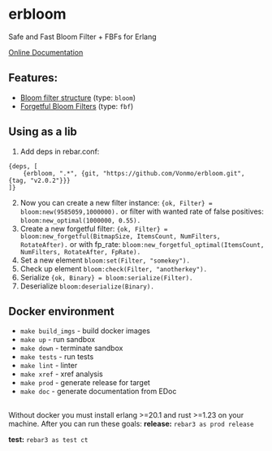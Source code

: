 # erbloom
Safe and Fast Bloom Filter + FBFs for Erlang

[Online Documentation](https://hexdocs.pm/erbloom/)

## Features:
* [Bloom filter structure](https://en.wikipedia.org/wiki/Bloom_filter) (type: `bloom`)
* [Forgetful Bloom Filters](http://dprg.cs.uiuc.edu/docs/fbf_cac15/fbfpaper-2.pdf) (type: `fbf`)

## Using as a lib
1. Add deps in rebar.conf:
  ```
  {deps, [
      {erbloom, ".*", {git, "https://github.com/Vonmo/erbloom.git", {tag, "v2.0.2"}}}      
  ]}
  ```
2. Now you can create a new filter instance:
  `{ok, Filter} = bloom:new(9585059,1000000).`
   or filter with wanted rate of false positives: 
   `bloom:new_optimal(1000000, 0.55).`
3. Create a new forgetful filter:
   `{ok, Filter} = bloom:new_forgetful(BitmapSize, ItemsCount, NumFilters, RotateAfter).`
   or with fp_rate:
   `bloom:new_forgetful_optimal(ItemsCount, NumFilters, RotateAfter, FpRate).`
3. Set a new element
  `bloom:set(Filter, "somekey").`
4. Check up element
  `bloom:check(Filter, "anotherkey").`
5. Serialize
   `{ok, Binary} = bloom:serialize(Filter).`
6. Deserialize
   `bloom:deserialize(Binary).`

## Docker environment
* `make build_imgs` - build docker images
* `make up` - run sandbox
* `make down` - terminate sandbox
* `make tests` - run tests
* `make lint` - linter
* `make xref` - xref analysis
* `make prod` - generate release for target
* `make doc` - generate documentation from EDoc

##
Without docker you must install erlang >=20.1 and rust >=1.23 on your machine. After you can run these goals:
**release:**
`rebar3 as prod release`

**test:**
`rebar3 as test ct`